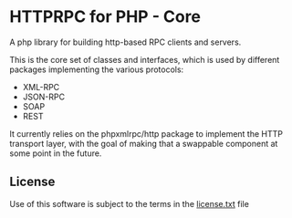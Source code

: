 HTTPRPC for PHP - Core
======================

A php library for building http-based RPC clients and servers.

This is the core set of classes and interfaces, which is used by different packages implementing the various protocols:
- XML-RPC
- JSON-RPC
- SOAP
- REST

It currently relies on the phpxmlrpc/http package to implement the HTTP transport layer, with the goal of making that a
swappable component at some point in the future.

License
-------
Use of this software is subject to the terms in the [license.txt](license.txt) file
